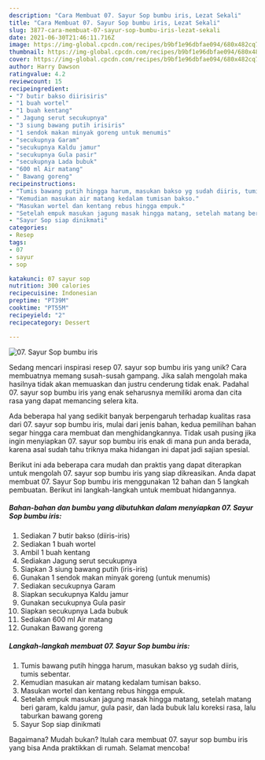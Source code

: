 ```yaml
---
description: "Cara Membuat 07. Sayur Sop bumbu iris, Lezat Sekali"
title: "Cara Membuat 07. Sayur Sop bumbu iris, Lezat Sekali"
slug: 3877-cara-membuat-07-sayur-sop-bumbu-iris-lezat-sekali
date: 2021-06-30T21:46:11.716Z
image: https://img-global.cpcdn.com/recipes/b9bf1e96dbfae094/680x482cq70/07-sayur-sop-bumbu-iris-foto-resep-utama.jpg
thumbnail: https://img-global.cpcdn.com/recipes/b9bf1e96dbfae094/680x482cq70/07-sayur-sop-bumbu-iris-foto-resep-utama.jpg
cover: https://img-global.cpcdn.com/recipes/b9bf1e96dbfae094/680x482cq70/07-sayur-sop-bumbu-iris-foto-resep-utama.jpg
author: Harry Dawson
ratingvalue: 4.2
reviewcount: 15
recipeingredient:
- "7 butir bakso diirisiris"
- "1 buah wortel"
- "1 buah kentang"
- " Jagung serut secukupnya"
- "3 siung bawang putih irisiris"
- "1 sendok makan minyak goreng untuk menumis"
- "secukupnya Garam"
- "secukupnya Kaldu jamur"
- "secukupnya Gula pasir"
- "secukupnya Lada bubuk"
- "600 ml Air matang"
- " Bawang goreng"
recipeinstructions:
- "Tumis bawang putih hingga harum, masukan bakso yg sudah diiris, tumis sebentar."
- "Kemudian masukan air matang kedalam tumisan bakso."
- "Masukan wortel dan kentang rebus hingga empuk."
- "Setelah empuk masukan jagung masak hingga matang, setelah matang beri garam, kaldu jamur, gula pasir, dan lada bubuk lalu koreksi rasa, lalu taburkan bawang goreng"
- "Sayur Sop siap dinikmati"
categories:
- Resep
tags:
- 07
- sayur
- sop

katakunci: 07 sayur sop 
nutrition: 300 calories
recipecuisine: Indonesian
preptime: "PT39M"
cooktime: "PT55M"
recipeyield: "2"
recipecategory: Dessert

---
```



![07. Sayur Sop bumbu iris](https://img-global.cpcdn.com/recipes/b9bf1e96dbfae094/680x482cq70/07-sayur-sop-bumbu-iris-foto-resep-utama.jpg)

Sedang mencari inspirasi resep 07. sayur sop bumbu iris yang unik? Cara membuatnya memang susah-susah gampang. Jika salah mengolah maka hasilnya tidak akan memuaskan dan justru cenderung tidak enak. Padahal 07. sayur sop bumbu iris yang enak seharusnya memiliki aroma dan cita rasa yang dapat memancing selera kita.



Ada beberapa hal yang sedikit banyak berpengaruh terhadap kualitas rasa dari 07. sayur sop bumbu iris, mulai dari jenis bahan, kedua pemilihan bahan segar hingga cara membuat dan menghidangkannya. Tidak usah pusing jika ingin menyiapkan 07. sayur sop bumbu iris enak di mana pun anda berada, karena asal sudah tahu triknya maka hidangan ini dapat jadi sajian spesial.


Berikut ini ada beberapa cara mudah dan praktis yang dapat diterapkan untuk mengolah 07. sayur sop bumbu iris yang siap dikreasikan. Anda dapat membuat 07. Sayur Sop bumbu iris menggunakan 12 bahan dan 5 langkah pembuatan. Berikut ini langkah-langkah untuk membuat hidangannya.

<!--inarticleads1-->

##### Bahan-bahan dan bumbu yang dibutuhkan dalam menyiapkan 07. Sayur Sop bumbu iris:

1. Sediakan 7 butir bakso (diiris-iris)
1. Sediakan 1 buah wortel
1. Ambil 1 buah kentang
1. Sediakan  Jagung serut secukupnya
1. Siapkan 3 siung bawang putih (iris-iris)
1. Gunakan 1 sendok makan minyak goreng (untuk menumis)
1. Sediakan secukupnya Garam
1. Siapkan secukupnya Kaldu jamur
1. Gunakan secukupnya Gula pasir
1. Siapkan secukupnya Lada bubuk
1. Sediakan 600 ml Air matang
1. Gunakan  Bawang goreng




<!--inarticleads2-->

##### Langkah-langkah membuat 07. Sayur Sop bumbu iris:

1. Tumis bawang putih hingga harum, masukan bakso yg sudah diiris, tumis sebentar.
1. Kemudian masukan air matang kedalam tumisan bakso.
1. Masukan wortel dan kentang rebus hingga empuk.
1. Setelah empuk masukan jagung masak hingga matang, setelah matang beri garam, kaldu jamur, gula pasir, dan lada bubuk lalu koreksi rasa, lalu taburkan bawang goreng
1. Sayur Sop siap dinikmati




Bagaimana? Mudah bukan? Itulah cara membuat 07. sayur sop bumbu iris yang bisa Anda praktikkan di rumah. Selamat mencoba!
